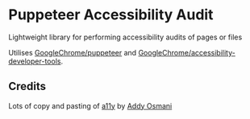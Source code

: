 # Puppeteer Accessibility Audit

Lightweight library for performing accessibility audits of pages or files

Utilises [GoogleChrome/puppeteer](https://github.com/GoogleChrome/puppeteer) and [GoogleChrome/accessibility-developer-tools](https://github.com/GoogleChrome/accessibility-developer-tools).

## Credits

Lots of copy and pasting of [a11y](https://github.com/addyosmani/a11y) by [Addy Osmani](https://github.com/addyosmani)